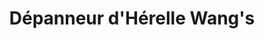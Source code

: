 ---
title: "Dépanneur d'Hérelle Wang's"
url: /montreal/depanneur-dherelle-wangs/
shop: Lebensmittel
---